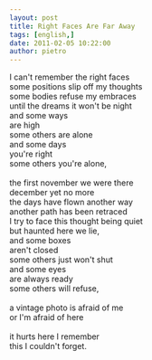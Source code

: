 ```yaml
---
layout: post
title: Right Faces Are Far Away
tags: [english,]
date: 2011-02-05 10:22:00
author: pietro
---
```

I can't remember the right faces<br/>some positions slip off my thoughts<br/>some bodies refuse my embraces<br/>until the dreams it won't be night<br/>and some ways<br/>are high<br/>some others are alone<br/>and some days<br/>you're right<br/>some others you're alone,<br/><br/>the first november we were there<br/>december yet no more<br/>the days have flown another way<br/>another path has been retraced<br/>I try to face this thought being quiet<br/>but haunted here we lie,<br/>and some boxes<br/>aren't closed<br/>some others just won't shut<br/>and some eyes<br/>are always ready<br/>some others will refuse,<br/><br/>a vintage photo is afraid of me<br/>or I'm afraid of here<br/><br/>it hurts here I remember<br/>this I couldn't forget.
